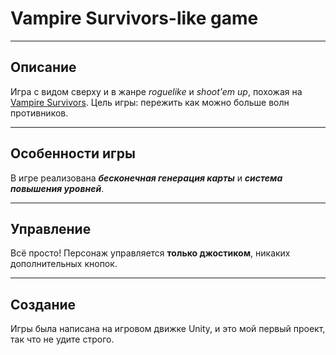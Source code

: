 [Vampire Survivors]:https://ru.wikipedia.org/wiki/Vampire_Survivors "Vampire Survivors"

# Vampire Survivors-like game
___

## Описание

Игра с видом сверху и в жанре *roguelike* и *shoot'em up*, похожая на [Vampire Survivors]. Цель игры: пережить как можно больше волн противников.
___
## Особенности игры

В игре реализована __*бесконечная генерация карты*__ и __*система повышения уровней*__. 
___
## Управление

Всё просто! Персонаж управляется __только джостиком__, никаких дополнительных кнопок.
___
## Создание

Игры была написана на игровом движке Unity, и это мой первый проект, так что не удите строго.
